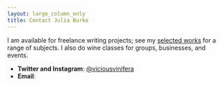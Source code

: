 ```yaml
---
layout: large_column_only
title: Contact Julia Burke
---
```


I am available for freelance writing projects; see my [selected works](/writing.html)
for a range of subjects. I also do wine classes for groups, businesses, and events.

* **Twitter and Instagram**: [@viciousvinifera](https://twitter.com/viciousvinifera) 
* **Email**: <script type='text/javascript' src='/javascripts/email.js'></script>
